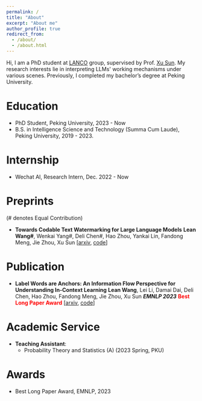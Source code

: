 ```yaml
---
permalink: /
title: "About"
excerpt: "About me"
author_profile: true
redirect_from: 
  - /about/
  - /about.html
---
```




Hi, I am a PhD student at [LANCO](https://lancopku.github.io) group, supervised by Prof. [Xu Sun](https://xusun26.github.io). My research interests lie in interpreting LLMs' working mechanisms under various scenes. Previously, I completed my bachelor’s degree at Peking University.



Education
======
+ PhD Student, Peking University, 2023 - Now
+ B.S. in Intelligence Science and Technology (Summa Cum Laude), Peking University, 2019 - 2023.



# Internship

+ Wechat AI, Research Intern, Dec. 2022 - Now

  

# Preprints

(# denotes Equal Contribution)

- **Towards Codable Text Watermarking for Large Language Models**
  **Lean Wang#**, Wenkai Yang#, Deli Chen#, Hao Zhou, Yankai Lin, Fandong Meng, Jie Zhou, Xu Sun
  [[arxiv](https://arxiv.org/abs/2307.15992), [code](https://github.com/lancopku/codable-watermarking-for-llm)]



# Publication

- **Label Words are Anchors: An Information Flow Perspective for Understanding In-Context Learning**
  **Lean Wang**, Lei Li, Damai Dai, Deli Chen, Hao Zhou, Fandong Meng, Jie Zhou, Xu Sun
  ***EMNLP 2023*** **<span style="color: red;">Best Long Paper Award</span>** [[arxiv](https://arxiv.org/pdf/2305.14160.pdf), [code](https://github.com/lancopku/label-words-are-anchors)]



# Academic Service

+ **Teaching Assistant**:
  - Probability Theory and Statistics (A) (2023 Spring, PKU)

# Awards

- Best Long Paper Award, EMNLP, 2023
